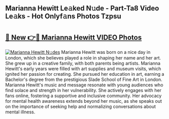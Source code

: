 ## Marianna Hewitt Le𝚊ked N𝚞de - Part-Ta8 Video Le𝚊ks - Hot Onlyf𝚊ns Photos Tzpsu

# <h2><a href="http://ac38739.deff.icu/?id=Marianna+Hewitt">🔗 New 👉🔴 Marianna Hewitt VIDEO Photos</a></h2>

[![Marianna Hewitt N𝚞des](https://i.imgur.com/rIISA9y.gif)](http://ac38739.deff.icu/?id=Marianna+Hewitt)
Marianna Hewitt was born on a nice day in London, which she believes played a role in shaping her name and her art. She grew up in a creative family, with both parents being artists. Marianna Hewitt's early years were filled with art supplies and museum visits, which ignited her passion for creating. She pursued her education in art, earning a Bachelor's degree from the prestigious Slade School of Fine Art in London. Marianna Hewitt's music and message resonate with young audiences who find solace and strength in her vulnerability. She actively engages with her fans online, fostering a supportive and inclusive community. Her advocacy for mental health awareness extends beyond her music, as she speaks out on the importance of seeking help and normalizing conversations about mental illness.
